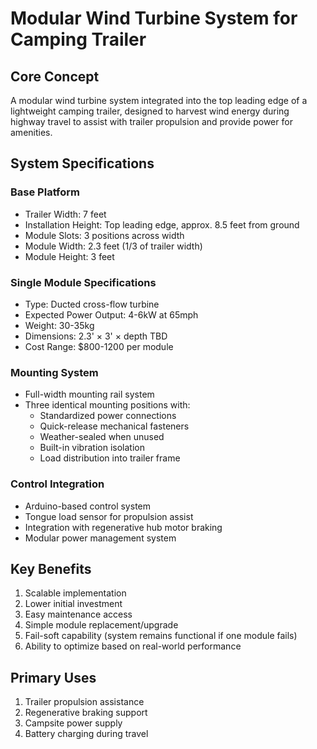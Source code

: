 # Modular Wind Turbine System for Camping Trailer

## Core Concept
A modular wind turbine system integrated into the top leading edge of a lightweight camping trailer, designed to harvest wind energy during highway travel to assist with trailer propulsion and provide power for amenities.

## System Specifications

### Base Platform
- Trailer Width: 7 feet
- Installation Height: Top leading edge, approx. 8.5 feet from ground
- Module Slots: 3 positions across width
- Module Width: 2.3 feet (1/3 of trailer width)
- Module Height: 3 feet

### Single Module Specifications
- Type: Ducted cross-flow turbine
- Expected Power Output: 4-6kW at 65mph
- Weight: 30-35kg
- Dimensions: 2.3' × 3' × depth TBD
- Cost Range: $800-1200 per module

### Mounting System
- Full-width mounting rail system
- Three identical mounting positions with:
  - Standardized power connections
  - Quick-release mechanical fasteners
  - Weather-sealed when unused
  - Built-in vibration isolation
  - Load distribution into trailer frame

### Control Integration
- Arduino-based control system
- Tongue load sensor for propulsion assist
- Integration with regenerative hub motor braking
- Modular power management system

## Key Benefits
1. Scalable implementation
2. Lower initial investment
3. Easy maintenance access
4. Simple module replacement/upgrade
5. Fail-soft capability (system remains functional if one module fails)
6. Ability to optimize based on real-world performance

## Primary Uses
1. Trailer propulsion assistance
2. Regenerative braking support
3. Campsite power supply
4. Battery charging during travel
